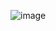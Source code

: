 ![image](https://user-images.githubusercontent.com/106862063/195804030-2f1b0be0-82ff-4536-81a7-945db96f3999.png)
